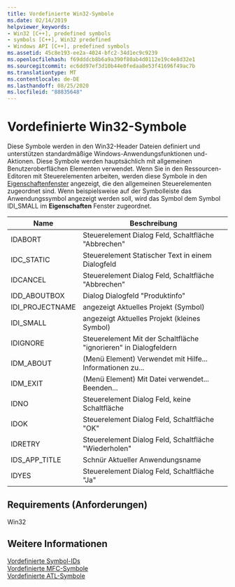 ```yaml
---
title: Vordefinierte Win32-Symbole
ms.date: 02/14/2019
helpviewer_keywords:
- Win32 [C++], predefined symbols
- symbols [C++], Win32 predefined
- Windows API [C++], predefined symbols
ms.assetid: 45c8e193-ee2a-4024-bfc2-34d1ec9c9239
ms.openlocfilehash: f69dddcb8b6a9a390f80ab4d0112e19c4e8d32e1
ms.sourcegitcommit: ec6dd97ef3d10b44e0fedaa8e53f41696f49ac7b
ms.translationtype: MT
ms.contentlocale: de-DE
ms.lasthandoff: 08/25/2020
ms.locfileid: "88835648"
---
```

# <a name="win32-predefined-symbols"></a>Vordefinierte Win32-Symbole

Diese Symbole werden in den Win32-Header Dateien definiert und unterstützen standardmäßige Windows-Anwendungsfunktionen und-Aktionen. Diese Symbole werden hauptsächlich mit allgemeinen Benutzeroberflächen Elementen verwendet. Wenn Sie in den Ressourcen-Editoren mit Steuerelementen arbeiten, werden diese Symbole in den [Eigenschaftenfenster](/visualstudio/ide/reference/properties-window) angezeigt, die den allgemeinen Steuerelementen zugeordnet sind. Wenn beispielsweise auf der Symbolleiste das Anwendungssymbol angezeigt werden soll, wird das Symbol dem Symbol IDI_SMALL im **Eigenschaften** Fenster zugeordnet.

|Name|Beschreibung|
|-|-|
|IDABORT|Steuerelement Dialog Feld, Schaltfläche "Abbrechen"|
|IDC_STATIC|Steuerelement Statischer Text in einem Dialogfeld|
|IDCANCEL|Steuerelement Dialog Feld, Schaltfläche "Abbrechen"|
|IDD_ABOUTBOX|Dialog Dialogfeld "Produktinfo"|
|IDI_PROJECTNAME|angezeigt Aktuelles Projekt (Symbol)|
|IDI_SMALL|angezeigt Aktuelles Projekt (kleines Symbol)|
|IDIGNORE|Steuerelement Mit der Schaltfläche "ignorieren" in Dialogfeldern|
|IDM_ABOUT|(Menü Element) Verwendet mit Hilfe... Informationen zu...|
|IDM_EXIT|(Menü Element) Mit Datei verwendet... Beenden...|
|IDNO|Steuerelement Dialog Feld, keine Schaltfläche|
|IDOK|Steuerelement Dialog Feld, Schaltfläche "OK"|
|IDRETRY|Steuerelement Dialog Feld, Schaltfläche "Wiederholen"|
|IDS_APP_TITLE|Schnür Aktueller Anwendungsname|
|IDYES|Steuerelement Dialog Feld, Schaltfläche "Ja"|

## <a name="requirements"></a>Requirements (Anforderungen)

Win32

## <a name="see-also"></a>Weitere Informationen

[Vordefinierte Symbol-IDs](../windows/predefined-symbol-ids.md)<br/>
[Vordefinierte MFC-Symbole](../windows/mfc-predefined-symbols.md)<br/>
[Vordefinierte ATL-Symbole](../windows/atl-predefined-symbols.md)<br/>
